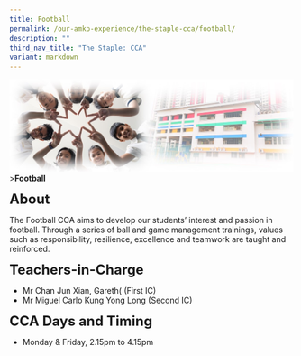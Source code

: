 ```yaml
---
title: Football
permalink: /our-amkp-experience/the-staple-cca/football/
description: ""
third_nav_title: "The Staple: CCA"
variant: markdown
---
```

![Sub-banner](/images/sub%20banner.jpg)
&gt;**Football**

**<font size="5">About</font>**

The Football CCA aims to develop our students’ interest and passion in football. Through a series of ball and game management trainings, values such as responsibility, resilience, excellence and teamwork are taught and reinforced.

**<font size="5">   Teachers-in-Charge</font>**
* Mr Chan Jun Xian, Gareth( (First IC)
* Mr Miguel Carlo Kung Yong Long  (Second IC)

**<font size="5">CCA Days and Timing</font>**
* Monday &amp; Friday, 2.15pm to 4.15pm
